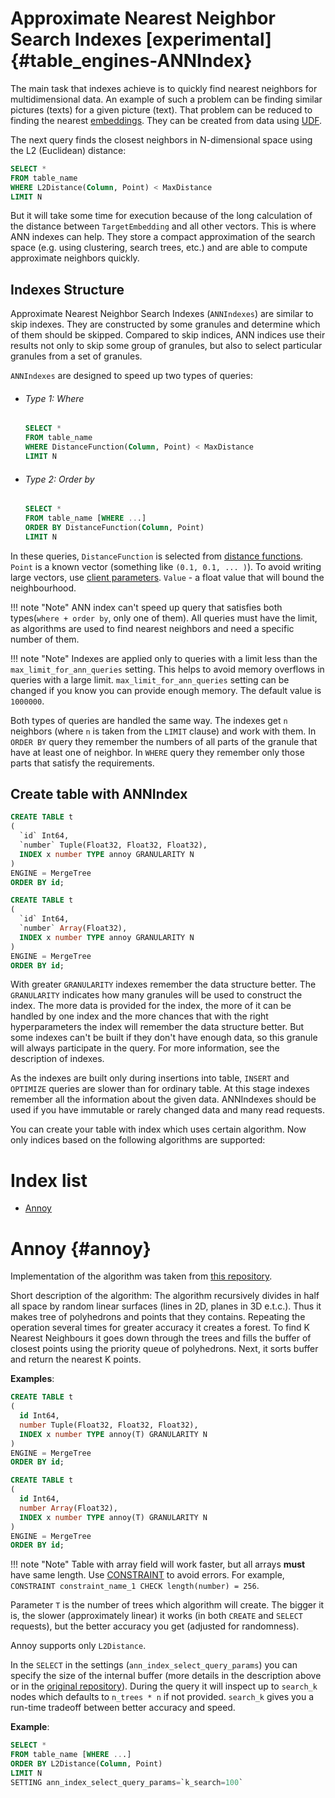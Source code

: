# Approximate Nearest Neighbor Search Indexes [experimental] {#table_engines-ANNIndex}

The main task that indexes achieve is to quickly find nearest neighbors for multidimensional data. An example of such a problem can be finding similar pictures (texts) for a given picture (text). That problem can be reduced to finding the nearest [embeddings](https://cloud.google.com/architecture/overview-extracting-and-serving-feature-embeddings-for-machine-learning). They can be created from data using [UDF](../../../sql-reference/functions/index.md#executable-user-defined-functions).

The next query finds the closest neighbors in N-dimensional space using the L2 (Euclidean) distance:
``` sql 
SELECT * 
FROM table_name 
WHERE L2Distance(Column, Point) < MaxDistance 
LIMIT N
```
But it will take some time for execution because of the long calculation of the distance between `TargetEmbedding` and all other vectors. This is where ANN indexes can help. They store a compact approximation of the search space (e.g. using clustering, search trees, etc.) and are able to compute approximate neighbors quickly.

## Indexes Structure

Approximate Nearest Neighbor Search Indexes (`ANNIndexes`) are similar to skip indexes. They are constructed by some granules and determine which of them should be skipped. Compared to skip indices, ANN indices use their results not only to skip some group of granules, but also to select particular granules from a set of granules.

`ANNIndexes` are designed to speed up two types of queries:

- ######  Type 1: Where 
   ``` sql 
   SELECT * 
   FROM table_name 
   WHERE DistanceFunction(Column, Point) < MaxDistance 
   LIMIT N
   ```
- ###### Type 2: Order by
  ``` sql
  SELECT * 
  FROM table_name [WHERE ...] 
  ORDER BY DistanceFunction(Column, Point) 
  LIMIT N
  ```

In these queries, `DistanceFunction` is selected from [distance functions](../../../sql-reference/functions/distance-functions). `Point` is a known vector (something like `(0.1, 0.1, ... )`). To avoid writing large vectors, use [client parameters](../../../interfaces/cli.md#queries-with-parameters-cli-queries-with-parameters). `Value` - a float value that will bound the neighbourhood.

!!! note "Note"
    ANN index can't speed up query that satisfies both types(`where + order by`, only one of them). All queries must have the limit, as algorithms are used to find nearest neighbors and need a specific number of them.

!!! note "Note"
    Indexes are applied only to queries with a limit less than the `max_limit_for_ann_queries` setting. This helps to avoid memory overflows in queries with a large limit. `max_limit_for_ann_queries` setting can be changed if you know you can provide enough memory. The default value is `1000000`.

Both types of queries are handled the same way. The indexes get `n` neighbors (where `n` is taken from the `LIMIT` clause) and work with them. In `ORDER BY` query they remember the numbers of all parts of the granule that have at least one of neighbor. In `WHERE` query they remember only those parts that satisfy the requirements.



## Create table with ANNIndex

```sql
CREATE TABLE t
(
  `id` Int64,
  `number` Tuple(Float32, Float32, Float32),
  INDEX x number TYPE annoy GRANULARITY N
)
ENGINE = MergeTree
ORDER BY id;
```

```sql
CREATE TABLE t
(
  `id` Int64,
  `number` Array(Float32),
  INDEX x number TYPE annoy GRANULARITY N
)
ENGINE = MergeTree
ORDER BY id;
```

With greater `GRANULARITY` indexes remember the data structure better. The `GRANULARITY` indicates how many granules will be used to construct the index. The more data is provided for the index, the more of it can be handled by one index and the more chances that with the right hyperparameters the index will remember the data structure better. But some indexes can't be built if they don't have enough data, so this granule will always participate in the query. For more information, see the description of indexes.

As the indexes are built only during insertions into table, `INSERT` and `OPTIMIZE` queries are slower than for ordinary table. At this stage indexes remember all the information about the given data. ANNIndexes should be used if you have immutable or rarely changed data and many read requests.
    
You can create your table with index which uses certain algorithm. Now only indices based on the following algorithms are supported:

# Index list
- [Annoy](../../../engines/table-engines/mergetree-family/annindexes.md#annoy-annoy)

# Annoy {#annoy}
Implementation of the algorithm was taken from [this repository](https://github.com/spotify/annoy).

Short description of the algorithm:
The algorithm recursively divides in half all space by random linear surfaces (lines in 2D, planes in 3D e.t.c.). Thus it makes tree of polyhedrons and points that they contains. Repeating the operation several times for greater accuracy it creates a forest.
To find K Nearest Neighbours it goes down through the trees and fills the buffer of closest points using the priority queue of polyhedrons. Next, it sorts buffer and return the nearest K points.

__Examples__:
```sql
CREATE TABLE t
(
  id Int64,
  number Tuple(Float32, Float32, Float32),
  INDEX x number TYPE annoy(T) GRANULARITY N
)
ENGINE = MergeTree
ORDER BY id;
```

```sql
CREATE TABLE t
(
  id Int64,
  number Array(Float32),
  INDEX x number TYPE annoy(T) GRANULARITY N
)
ENGINE = MergeTree
ORDER BY id;
```
!!! note "Note"
    Table with array field will work faster, but all arrays **must** have same length. Use [CONSTRAINT](../../../sql-reference/statements/create/table.md#constraints) to avoid errors. For example, `CONSTRAINT constraint_name_1 CHECK length(number) = 256`.

Parameter `T` is the number of trees which algorithm will create. The bigger it is, the slower (approximately linear) it works (in both `CREATE` and `SELECT` requests), but the better accuracy you get (adjusted for randomness). 

Annoy supports only `L2Distance`.

In the `SELECT` in the settings (`ann_index_select_query_params`) you can specify the size of the internal buffer (more details in the description above or in the [original repository](https://github.com/spotify/annoy)). During the query it will inspect up to `search_k` nodes which defaults to `n_trees * n` if not provided. `search_k` gives you a run-time tradeoff between better accuracy and speed.

__Example__:
``` sql
SELECT * 
FROM table_name [WHERE ...] 
ORDER BY L2Distance(Column, Point) 
LIMIT N
SETTING ann_index_select_query_params=`k_search=100`
```
